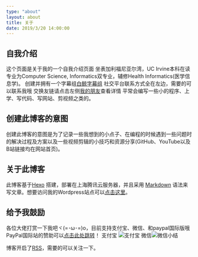 ```yaml
---
type: "about"
layout: about
title: 关于
date: 2019/3/20 14:00:00
---
```


## 自我介绍
这个页面是关于我的一个自我介绍页面
坐表加利福尼亚尔湾，UC Irvine本科在读
专业为Computer Science, Informatics双专业，辅修Health Informatics(医学信息学)。
创建并拥有一个字幕组[白鲸字幕组](https://www.belugasubs.com)
社交平台联系方式全在左边，需要的可以联系我哦
交换友链请点击左侧[我的朋友](https://www.zla.pub/friends)查看详情
平常会编写一些小的程序、上学、写代码、写网站、剪视频之类的。

## 创建此博客的意图
创建此博客的意图是为了记录一些我想到的小点子、在编程的时候遇到一些问题时的解决过程及方案以及一些视频剪辑的小技巧和资源分享(GitHub、YouTube以及B站链接均在网站首页)。

## 关于此博客
此博客基于[Hexo](https://hexo.io/) 搭建，部署在上海腾讯云服务器，并且采用 [Markdown](https://www.markdownguide.org/) 语法来写文章。想要访问我的Wordpress站点可以[点击这里](https://www.zla.pub/)。

## 给予我鼓励
各位大佬打赏一下我吧ヾ(=･ω･=)o，目前支持支付宝、微信、和paypal国际版哦
PayPal国际站的赞助可以[点击此处跳转](https://paypal.me/ZLasica)！
支付宝 ![支付宝](https://s2.loli.net/2023/11/19/KojHf6wu8J9ySp2.jpg "支付宝")
微信![微信](https://s2.loli.net/2023/11/19/AePokujq2EwM6yX.jpg "微信")小结

博客开启了[RSS](https://www.zl-asica.com/atom.xml)，需要的可以关注一下。
